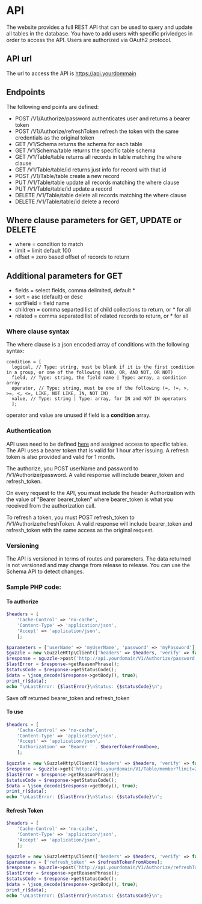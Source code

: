# API

The website provides a full REST API that can be used to query and update all tables in the database.  You have to add users with specific privledges in order to access the API. Users are authorized via OAuth2 protocol.

## API url

The url to access the API is https://api.yourdommain

## Endpoints

The following end points are defined:

  * POST   /V1/Authorize/password authenticates user and returns a bearer token
  * POST   /V1/Authorize/refreshToken refresh the token with the same credentials as the original token
  * GET    /V1/Schema returns the schema for each table
  * GET    /V1/Schema/table returns the specific table schema
  * GET    /V1/Table/table returns all records in table matching the where clause
  * GET    /V1/Table/table/id returns just info for record with that id
  * POST   /V1/Table/table create a new record
  * PUT    /V1/Table/table update all records matching the where clause
  * PUT    /V1/Table/table/id update a record
  * DELETE /V1/Table/table delete all records matching the where clause
  * DELETE /V1/Table/table/id delete a record

## Where clause parameters for GET, UPDATE or DELETE
  * where = condition to match
  * limit = limit default 100
  * offset = zero based offset of records to return

## Additional parameters for GET
  * fields = select fields, comma delimited, default *
  * sort = asc (default) or desc
  * sortField = field name
  * children = comma separted list of child collections to return, or * for all
  * related = comma separated list of related records to return, or * for all

### Where clause syntax
The where clause is a json encoded array of conditions with the following syntax:
```
condition = [
  logical, // Type: string, must be blank if it is the first condition in a group, or one of the following (AND, OR, AND NOT, OR NOT)
  field, // Type: string, the field name | Type: array, a condition array
  operator, // Type: string, must be one of the following (=, !=, >, >=, <, <=, LIKE, NOT LIKE, IN, NOT IN)
  value, // Type: string | Type: array, for IN and NOT IN operators
  ];
```
operator and value are unused if field is a **condition** array.

### Authentication

API uses need to be defined [here](/System/API/users) and assigned access to specific tables. The API uses a bearer token that is valid for 1 hour after issuing.  A refresh token is also provided and valid for 1 month.

The authorize, you POST userName and password to /V1/Authorize/password. A valid response will include bearer_token and refresh_token.

On every request to the API, you must include the header Authorization with the value of "Bearer bearer_token" where bearer_token is what you received from the authorization call.

To refresh a token, you must POST refresh_token to /V1/Authorize/refreshToken.  A valid response will include bearer_token and refresh_token with the same access as the original request.

### Versioning
The API is versioned in terms of routes and parameters.  The data returned is not versioned and may change from release to release. You can use the Schema API to detect changes.

### Sample PHP code:
#### To authorize
```php
$headers = [
	'Cache-Control' => 'no-cache',
	'Content-Type' => 'application/json',
	'Accept' => 'application/json',
	];

$parameters = ['userName' => 'myUserName', 'password' => 'myPassword'];
$guzzle = new \GuzzleHttp\Client(['headers' => $headers, 'verify' => false, 'http_errors' => false]);
$response = $guzzle->post('http://api.yourdomain/V1/Authorize/password', ['form_params' => $parameters, ]);
$lastError = $response->getReasonPhrase();
$statusCode = $response->getStatusCode();
$data = \json_decode($response->getBody(), true);
print_r($data);
echo "\nLastError: {$lastError}\nStatus: {$statusCode}\n";
````

Save off returned bearer_token and refresh_token

#### To use
```php
$headers = [
	'Cache-Control' => 'no-cache',
	'Content-Type' => 'application/json',
	'Accept' => 'application/json',
	'Authorization' => 'Bearer ' . $bearerTokenFromAbove,
	];

$guzzle = new \GuzzleHttp\Client(['headers' => $headers, 'verify' => false, 'http_errors' => false]);
$response = $guzzle->get('http://api.yourdomain/V1/Table/member?limit=2&sortField=memberId&sort=d&related=membership');
$lastError = $response->getReasonPhrase();
$statusCode = $response->getStatusCode();
$data = \json_decode($response->getBody(), true);
print_r($data);
echo "\nLastError: {$lastError}\nStatus: {$statusCode}\n";
```

#### Refresh Token
```php
$headers = [
	'Cache-Control' => 'no-cache',
	'Content-Type' => 'application/json',
	'Accept' => 'application/json',
	];

$guzzle = new \GuzzleHttp\Client(['headers' => $headers, 'verify' => false, 'http_errors' => false]);
$parameters = ['refresh_token' => $refreshTokenFromAbove];
$response = $guzzle->post('http://api.yourdomain/V1/Authorize/refreshToken', ['form_params' => $parameters, ]);
$lastError = $response->getReasonPhrase();
$statusCode = $response->getStatusCode();
$data = \json_decode($response->getBody(), true);
print_r($data);
echo "\nLastError: {$lastError}\nStatus: {$statusCode}\n";
```

